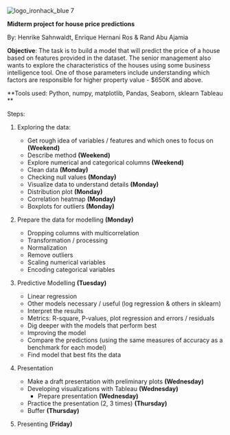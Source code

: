 ![logo_ironhack_blue 7](https://user-images.githubusercontent.com/23629340/40541063-a07a0a8a-601a-11e8-91b5-2f13e4e6b441.png)

**Midterm project for house price predictions**

By: Henrike Sahnwaldt, Enrique Hernani Ros & Rand Abu Ajamia

**Objective**: The task is to build a model that will predict the price of a house based on features provided in the dataset. The senior management also wants to explore the characteristics of the houses using some business intelligence tool. One of those parameters include understanding which factors are responsible for higher property value - \$650K and above.

**Tools used: Python, numpy, matplotlib, Pandas, Seaborn, sklearn Tableau **

Steps: 

1. Exploring the data: 
	- Get rough idea of variables / features and which ones to focus on **(Weekend)**
	- Describe method **(Weekend)**
	- Explore numerical and categorical columns **(Weekend)**
	- Clean data **(Monday)**
	- Checking null values **(Monday)**
	- Visualize data to understand details **(Monday)**
	- Distribution plot **(Monday)**
	- Correlation heatmap **(Monday)**
	- Boxplots for outliers **(Monday)**

3. Prepare the data for modelling **(Monday)**
	- Dropping columns with multicorrelation
	- Transformation / processing
	- Normalization
	- Remove outliers
	- Scaling numerical variables
	- Encoding categorical variables

4. Predictive Modelling **(Tuesday)**
	- Linear regression
	- Other models necessary / useful (log regression & others in sklearn)
	- Interpret the results
	- Metrics: R-square, P-values, plot regression and errors / residuals
	- Dig deeper with the models that perform best
	- Improving the model 
	- Compare the predictions (using the same measures of accuracy as a benchmark for each model)
 	- Find model that best fits the data

5. Presentation 
	- Make a draft presentation with preliminary plots **(Wednesday)**
	- Developing visualizations with Tableau **(Wednesday)**
     	- Prepare presentation **(Wednesday)**
	- Practice the presentation (2, 3 times) **(Thursday)**
	- Buffer **(Thursday)**

6. Presenting **(Friday)**
